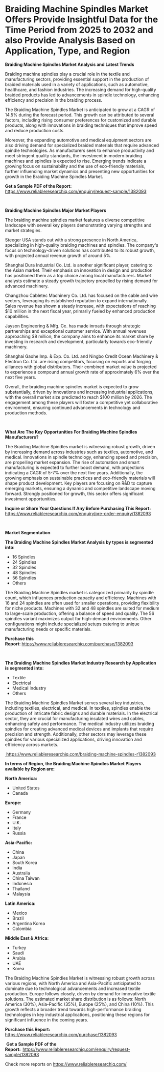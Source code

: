 <p><h1>Braiding Machine Spindles Market Offers Provide Insightful Data for the Time Period from 2025 to 2032 and also Provide Analysis Based on Application, Type, and Region</h1></p><p><strong>Braiding Machine Spindles Market Analysis and Latest Trends</strong></p>
<p><p>Braiding machine spindles play a crucial role in the textile and manufacturing sectors, providing essential support in the production of braided materials used in a variety of applications, such as automotive, healthcare, and fashion industries. The increasing demand for high-quality braided products has led to advancements in spindle technology, enhancing efficiency and precision in the braiding process.</p><p>The Braiding Machine Spindles Market is anticipated to grow at a CAGR of 14.5% during the forecast period. This growth can be attributed to several factors, including rising consumer preferences for customized and durable products, along with innovations in braiding techniques that improve speed and reduce production costs. </p><p>Moreover, the expanding automotive and medical equipment sectors are also driving demand for specialized braided materials that require advanced spindle technologies. As manufacturers seek to enhance productivity and meet stringent quality standards, the investment in modern braiding machines and spindles is expected to rise. Emerging trends indicate a growing focus on sustainability and the use of eco-friendly materials, further influencing market dynamics and presenting new opportunities for growth in the Braiding Machine Spindles Market.</p></p>
<p><strong>Get a Sample PDF of the Report:&nbsp;</strong> <a href="https://www.reliableresearchiq.com/enquiry/request-sample/1382093?utm_campaign=2122&utm_medium=2&utm_source=Github&utm_content=ia&utm_term=17022025&utm_id=braiding-machine-spindles">https://www.reliableresearchiq.com/enquiry/request-sample/1382093</a></p>
<p>&nbsp;</p>
<p><strong>Braiding Machine Spindles Major Market Players</strong></p>
<p><p>The braiding machine spindles market features a diverse competitive landscape with several key players demonstrating varying strengths and market strategies.</p><p>Steeger USA stands out with a strong presence in North America, specializing in high-quality braiding machines and spindles. The company's focus on technology-driven solutions has contributed to its robust growth, with projected annual revenue growth of around 5%. </p><p>Shanghai Dura Industrial Co. Ltd. is another significant player, catering to the Asian market. Their emphasis on innovation in design and production has positioned them as a top choice among local manufacturers. Market analysts estimate a steady growth trajectory propelled by rising demand for advanced machinery.</p><p>Changzhou Cabletec Machinery Co. Ltd. has focused on the cable and wire sectors, leveraging its established reputation to expand internationally. Sales revenue has shown a steady increase, with expectations of reaching $10 million in the next fiscal year, primarily fueled by enhanced production capabilities.</p><p>Jayson Engineering & Mfg. Co. has made inroads through strategic partnerships and exceptional customer service. With annual revenues approaching $8 million, the company aims to enhance its market share by investing in research and development, particularly towards eco-friendly machinery.</p><p>Shanghai Gaohe Imp. & Exp. Co. Ltd. and Ningbo Credit Ocean Machinery & Electron Co. Ltd. are rising competitors, focusing on exports and forging alliances with global distributors. Their combined market value is projected to experience a compound annual growth rate of approximately 6% over the next five years.</p><p>Overall, the braiding machine spindles market is expected to grow substantially, driven by innovations and increasing industrial applications, with the overall market size predicted to reach $100 million by 2026. The engagement among these players will foster a competitive yet collaborative environment, ensuring continued advancements in technology and production methods.</p></p>
<p>&nbsp;</p>
<p><strong>What Are The Key Opportunities For Braiding Machine Spindles Manufacturers?</strong></p>
<p><p>The Braiding Machine Spindles market is witnessing robust growth, driven by increasing demand across industries such as textiles, automotive, and medical. Innovations in spindle technology, enhancing speed and precision, are propelling market expansion. The rise of automation and smart manufacturing is expected to further boost demand, with projections indicating a CAGR of 5-7% over the next five years. Additionally, the growing emphasis on sustainable practices and eco-friendly materials will shape product development. Key players are focusing on R&D to capture emerging markets, ensuring a dynamic and competitive landscape moving forward. Strongly positioned for growth, this sector offers significant investment opportunities.</p></p>
<p><strong>Inquire or Share Your Questions If Any Before Purchasing This Report:</strong> <a href="https://www.reliableresearchiq.com/enquiry/pre-order-enquiry/1382093?utm_campaign=2122&utm_medium=2&utm_source=Github&utm_content=ia&utm_term=17022025&utm_id=braiding-machine-spindles">https://www.reliableresearchiq.com/enquiry/pre-order-enquiry/1382093</a></p>
<p>&nbsp;</p>
<p><strong>Market Segmentation</strong></p>
<p><strong>The Braiding Machine Spindles Market Analysis by types is segmented into:</strong></p>
<p><ul><li>16 Spindles</li><li>24 Spindles</li><li>32 Spindles</li><li>48 Spindles</li><li>56 Spindles</li><li>Others</li></ul></p>
<p><p>The Braiding Machine Spindles market is categorized primarily by spindle count, which influences production capacity and efficiency. Machines with 16 and 24 spindles are often used for smaller operations, providing flexibility for niche products. Machines with 32 and 48 spindles are suited for medium to large-scale production, offering a balance of speed and quality. The 56 spindles variant maximizes output for high-demand environments. Other configurations might include specialized setups catering to unique manufacturing needs or specific materials.</p></p>
<p><strong>Purchase this Report:&nbsp;</strong><a href="https://www.reliableresearchiq.com/purchase/1382093?utm_campaign=2122&utm_medium=2&utm_source=Github&utm_content=ia&utm_term=17022025&utm_id=braiding-machine-spindles">https://www.reliableresearchiq.com/purchase/1382093</a></p>
<p>&nbsp;</p>
<p><strong>The Braiding Machine Spindles Market Industry Research by Application is segmented into:</strong></p>
<p><ul><li>Textile</li><li>Electrical</li><li>Medical Industry</li><li>Others</li></ul></p>
<p><p>The Braiding Machine Spindles Market serves several key industries, including textiles, electrical, and medical. In textiles, spindles enable the production of intricate fabric designs and durable materials. In the electrical sector, they are crucial for manufacturing insulated wires and cables, enhancing safety and performance. The medical industry utilizes braiding spindles for creating advanced medical devices and implants that require precision and strength. Additionally, other sectors may leverage these spindles for various specialized applications, driving innovation and efficiency across markets.</p></p>
<p><a href="https://www.reliableresearchiq.com/braiding-machine-spindles-r1382093?utm_campaign=2122&utm_medium=2&utm_source=Github&utm_content=ia&utm_term=17022025&utm_id=braiding-machine-spindles">&nbsp;https://www.reliableresearchiq.com/braiding-machine-spindles-r1382093</a></p>
<p><strong>In terms of Region, the Braiding Machine Spindles Market Players available by Region are:</strong></p>
<p>
    <p> <strong> North America: </strong>
        <ul>
            <li>United States</li>
            <li>Canada</li>
        </ul>
        </p> 
    <p> <strong> Europe: </strong>
        <ul>
            <li>Germany</li>
            <li>France</li>
            <li>U.K.</li>
            <li>Italy</li>
            <li>Russia</li>
        </ul>
        </p> 
    <p> <strong> Asia-Pacific: </strong>
        <ul>
            <li>China</li>
            <li>Japan</li>
            <li>South Korea</li>
            <li>India</li>
            <li>Australia</li>
            <li>China Taiwan</li>
            <li>Indonesia</li>
            <li>Thailand</li>
            <li>Malaysia</li>
        </ul>
        </p> 
    <p> <strong> Latin America: </strong>
        <ul>
            <li>Mexico</li>
            <li>Brazil</li>
            <li>Argentina Korea</li>
            <li>Colombia</li>
        </ul>
        </p> 
    <p> <strong> Middle East & Africa: </strong>
        <ul>
            <li>Turkey</li>
            <li>Saudi</li>
            <li>Arabia</li>
            <li>UAE</li>
            <li>Korea</li>
        </ul>
    </p>
    </p>
<p><p>The Braiding Machine Spindles Market is witnessing robust growth across various regions, with North America and Asia-Pacific anticipated to dominate due to technological advancements and increased textile production. Europe follows closely, driven by demand for innovative textile solutions. The estimated market share distribution is as follows: North America (30%), Asia-Pacific (35%), Europe (25%), and China (10%). This growth reflects a broader trend towards high-performance braiding technologies in key industrial applications, positioning these regions for significant influence in the coming years.</p></p>
<p><strong>Purchase this Report: </strong><a href="https://www.reliableresearchiq.com/purchase/1382093?utm_campaign=2122&utm_medium=2&utm_source=Github&utm_content=ia&utm_term=17022025&utm_id=braiding-machine-spindles">https://www.reliableresearchiq.com/purchase/1382093</a></p>
<p>&nbsp;<strong>Get a Sample PDF of the Report:&nbsp;&nbsp;</strong><a href="https://www.reliableresearchiq.com/enquiry/request-sample/1382093?utm_campaign=2122&utm_medium=2&utm_source=Github&utm_content=ia&utm_term=17022025&utm_id=braiding-machine-spindles">https://www.reliableresearchiq.com/enquiry/request-sample/1382093</a></p>
<p><strong></strong></p>
<p>Check more reports on <a href="https://www.reliableresearchiq.com/?utm_campaign=2122&utm_medium=2&utm_source=Github&utm_content=ia&utm_term=17022025&utm_id=braiding-machine-spindles">https://www.reliableresearchiq.com/</a></p>